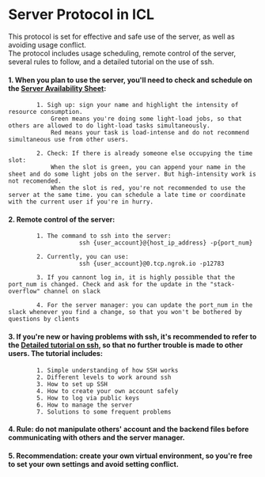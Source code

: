 # Server Protocol in ICL
This protocol is set for effective and safe use of the server, as well as avoiding usage conflict.   
The protocol includes usage scheduling, remote control of the server, several rules to follow, and a detailed tutorial on the use of ssh.

#### 1. When you plan to use the server, you'll need to check and schedule on the [Server Availability Sheet](https://docs.google.com/spreadsheets/d/1SJabt0CI8YMfprissTm2YH9iNwee4MdWShxkVchYhOw/edit?usp=sharing):  
            1. Sigh up: sign your name and highlight the intensity of resource consumption.  
                Green means you're doing some light-load jobs, so that others are allowed to do light-load tasks simultaneously.  
                Red means your task is load-intense and do not recommend simultaneous use from other users.   
                
            2. Check: If there is already someone else occupying the time slot:  
                When the slot is green, you can append your name in the sheet and do some light jobs on the server. But high-intensity work is not recomended.   
                When the slot is red, you're not recommended to use the server at the same time. you can schedule a late time or coordinate with the current user if you're in hurry.  
                
#### 2. Remote control of the server:
            1. The command to ssh into the server:
                        ssh {user_account}@{host_ip_address} -p{port_num}
                        
            2. Currently, you can use:
                        ssh {user_account}@0.tcp.ngrok.io -p12783
                        
            3. If you cannont log in, it is highly possible that the port_num is changed. Check and ask for the update in the "stack-overflow" channel on slack
            
            4. For the server manager: you can update the port_num in the slack whenever you find a change, so that you won't be bothered by questions by clients
            
#### 3. If you're new or having problems with ssh, it's recommended to refer to the [Detailed tutorial on ssh](https://github.com/Letian-Wang/Server-Protocol/blob/main/Detailed%20tutorial%20on%20SSH.md), so that no further trouble is made to other users. The tutorial includes:
            1. Simple understanding of how SSH works
            2. Different levels to work around ssh
            3. How to set up SSH
            4. How to create your own account safely
            5. How to log via public keys
            6. How to manage the server
            7. Solutions to some frequent problems

#### 4. Rule: do not manipulate others' account and the backend files before communicating with others and the server manager. 

#### 5. Recommendation: create your own virtual environment, so you're free to set your own settings and avoid setting conflict.




